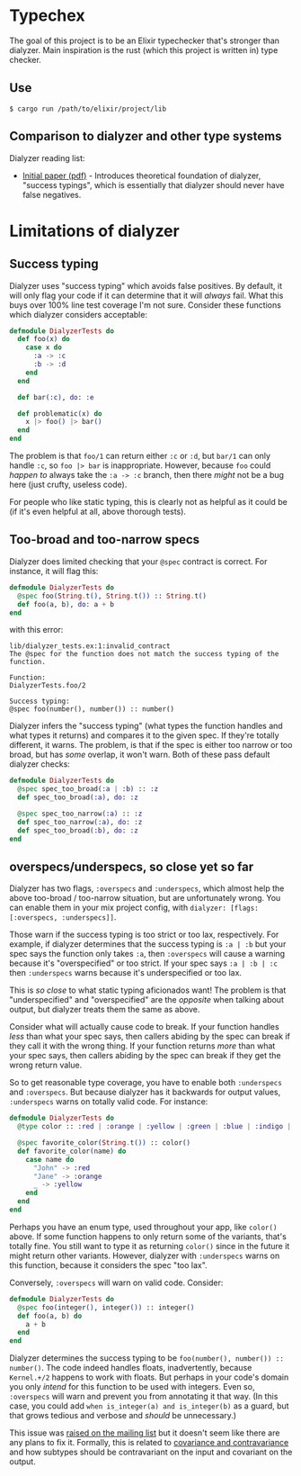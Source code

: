 # Typechex

The goal of this project is to be an Elixir typechecker that's stronger than dialyzer. Main inspiration is the rust (which this project is written in) type checker.

## Use

`$ cargo run /path/to/elixir/project/lib`


## Comparison to dialyzer and other type systems

Dialyzer reading list:

* [Initial paper (pdf)](https://www.it.uu.se/research/group/hipe/dialyzer/publications/succ_types.pdf) - Introduces theoretical foundation of dialyzer, "success typings", which is essentially that dialyzer should never have false negatives.

# Limitations of dialyzer

## Success typing

Dialyzer uses "success typing" which avoids false positives. By default, it will only flag your code if it can determine that it will *always* fail. What this buys over 100% line test coverage I'm not sure. Consider these functions which dialyzer considers acceptable:

```ex
defmodule DialyzerTests do
  def foo(x) do
    case x do
      :a -> :c
      :b -> :d
    end
  end

  def bar(:c), do: :e

  def problematic(x) do
    x |> foo() |> bar()
  end
end
```

The problem is that `foo/1` can return either `:c` or `:d`, but `bar/1` can only handle `:c`, so `foo |> bar` is inappropriate. However, because `foo` could *happen to* always take the `:a -> :c` branch, then there *might* not be a bug here (just crufty, useless code).

For people who like static typing, this is clearly not as helpful as it could be (if it's even helpful at all, above thorough tests).

## Too-broad and too-narrow specs

Dialyzer does limited checking that your `@spec` contract is correct. For instance, it will flag this:

```ex
defmodule DialyzerTests do
  @spec foo(String.t(), String.t()) :: String.t()
  def foo(a, b), do: a + b
end

```

with this error:

```
lib/dialyzer_tests.ex:1:invalid_contract
The @spec for the function does not match the success typing of the function.

Function:
DialyzerTests.foo/2

Success typing:
@spec foo(number(), number()) :: number()
```

Dialyzer infers the "success typing" (what types the function handles and what types it returns) and compares it to the given spec. If they're totally different, it warns. The problem, is that if the spec is either too narrow or too broad, but has *some* overlap, it won't warn. Both of these pass default dialyzer checks:

```ex
defmodule DialyzerTests do
  @spec spec_too_broad(:a | :b) :: :z
  def spec_too_broad(:a), do: :z

  @spec spec_too_narrow(:a) :: :z
  def spec_too_narrow(:a), do: :z
  def spec_too_broad(:b), do: :z
end
```

## overspecs/underspecs, so close yet so far

Dialyzer has two flags, `:overspecs` and `:underspecs`, which almost help the above too-broad / too-narrow situation, but are unfortunately wrong. You can enable them in your mix project config, with `dialyzer: [flags: [:overspecs, :underspecs]]`.

Those warn if the success typing is too strict or too lax, respectively. For example, if dialyzer determines that the success typing is `:a | :b` but your spec says the function only takes `:a`, then `:overspecs` will cause a warning because it's "overspecified" or too strict. If your spec says `:a | :b | :c` then `:underspecs` warns because it's underspecified or too lax.

This is *so close* to what static typing aficionados want! The problem is that "underspecified" and "overspecified" are the *opposite* when talking about output, but dialyzer treats them the same as above.

Consider what will actually cause code to break. If your function handles *less* than what your spec says, then callers abiding by the spec can break if they call it with the wrong thing. If your function returns *more* than what your spec says, then callers abiding by the spec can break if they get the wrong return value.

So to get reasonable type coverage, you have to enable both `:underspecs` and `:overspecs`. But because dialyzer has it backwards for output values, `:underspecs` warns on totally valid code. For instance:

```ex
defmodule DialyzerTests do
  @type color :: :red | :orange | :yellow | :green | :blue | :indigo | :violet

  @spec favorite_color(String.t()) :: color()
  def favorite_color(name) do
    case name do
      "John" -> :red
      "Jane" -> :orange
      _ -> :yellow
    end
  end
end
```

Perhaps you have an enum type, used throughout your app, like `color()` above. If some function happens to only return some of the variants, that's totally fine. You still want to type it as returning `color()` since in the future it might return other variants. However, dialyzer with `:underspecs` warns on this function, because it considers the spec "too lax".

Conversely, `:overspecs` will warn on valid code. Consider:

```ex
defmodule DialyzerTests do
  @spec foo(integer(), integer()) :: integer()
  def foo(a, b) do
    a + b
  end
end
```

Dialyzer determines the success typing to be `foo(number(), number()) :: number()`. The code indeed handles floats, inadvertently, because `Kernel.+/2` happens to work with floats. But perhaps in your code's domain you only *intend* for this function to be used with integers. Even so, `:overspecs` will warn and prevent you from annotating it that way. (In this case, you could add `when is_integer(a) and is_integer(b)` as a guard, but that grows tedious and verbose and *should* be unnecessary.)

This issue was [raised on the mailing list](http://erlang.org/pipermail/erlang-questions/2017-March/091968.html) but it doesn't seem like there are any plans to fix it. Formally, this is related to [covariance and contravariance](https://en.wikipedia.org/wiki/Covariance_and_contravariance_(computer_science)) and how subtypes should be contravariant on the input and covariant on the output.
